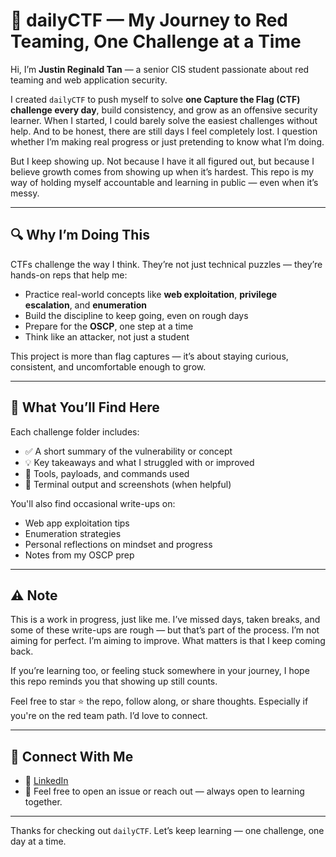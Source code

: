 # 🧠 dailyCTF — My Journey to Red Teaming, One Challenge at a Time

Hi, I’m **Justin Reginald Tan** — a senior CIS student passionate about red teaming and web application security.

I created `dailyCTF` to push myself to solve **one Capture the Flag (CTF) challenge every day**, build consistency, and grow as an offensive security learner. When I started, I could barely solve the easiest challenges without help. And to be honest, there are still days I feel completely lost. I question whether I’m making real progress or just pretending to know what I’m doing.

But I keep showing up. Not because I have it all figured out, but because I believe growth comes from showing up when it’s hardest. This repo is my way of holding myself accountable and learning in public — even when it’s messy.

---

## 🔍 Why I’m Doing This

CTFs challenge the way I think. They’re not just technical puzzles — they’re hands-on reps that help me:

- Practice real-world concepts like **web exploitation**, **privilege escalation**, and **enumeration**
- Build the discipline to keep going, even on rough days
- Prepare for the **OSCP**, one step at a time
- Think like an attacker, not just a student

This project is more than flag captures — it’s about staying curious, consistent, and uncomfortable enough to grow.

---

## 🧩 What You’ll Find Here

Each challenge folder includes:

- ✅ A short summary of the vulnerability or concept  
- 💡 Key takeaways and what I struggled with or improved  
- 🧪 Tools, payloads, and commands used  
- 📸 Terminal output and screenshots (when helpful)

You'll also find occasional write-ups on:

- Web app exploitation tips  
- Enumeration strategies  
- Personal reflections on mindset and progress  
- Notes from my OSCP prep

---

## ⚠️ Note

This is a work in progress, just like me. I’ve missed days, taken breaks, and some of these write-ups are rough — but that’s part of the process. I’m not aiming for perfect. I’m aiming to improve. What matters is that I keep coming back.

If you’re learning too, or feeling stuck somewhere in your journey, I hope this repo reminds you that showing up still counts.

Feel free to star ⭐ the repo, follow along, or share thoughts. Especially if you're on the red team path. I’d love to connect.

---

## 👋 Connect With Me

- 💼 [LinkedIn](https://linkedin.com/in/justinreginaldtan)  
- 💌 Feel free to open an issue or reach out — always open to learning together.

---

Thanks for checking out `dailyCTF`. Let’s keep learning — one challenge, one day at a time.